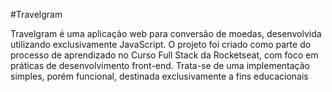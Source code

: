 #Travelgram

Travelgram é uma aplicação web para conversão de moedas, desenvolvida utilizando exclusivamente JavaScript. O projeto foi criado como parte do processo de aprendizado no Curso Full Stack da Rocketseat, com foco em práticas de desenvolvimento front-end. Trata-se de uma implementação simples, porém funcional, destinada exclusivamente a fins educacionais

